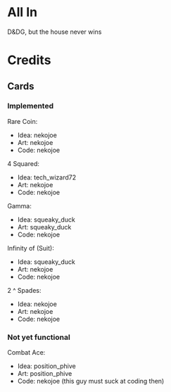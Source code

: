 # All In
 
D&DG, but the house never wins

# Credits

## Cards

### Implemented

Rare Coin:
- Idea: nekojoe
- Art: nekojoe
- Code: nekojoe

4 Squared:
- Idea: tech_wizard72
- Art: nekojoe
- Code: nekojoe

Gamma:
- Idea: squeaky_duck
- Art: squeaky_duck
- Code: nekojoe

Infinity of (Suit):
- Idea: squeaky_duck
- Art: nekojoe
- Code: nekojoe

2 ^ Spades:
- Idea: nekojoe
- Art: nekojoe
- Code: nekojoe

### Not yet functional

Combat Ace: 
- Idea: position_phive
- Art: position_phive
- Code: nekojoe (this guy must suck at coding then)
